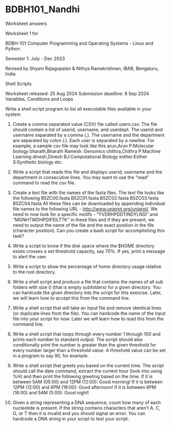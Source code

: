 # BDBH101_Nandhi
Worksheet answers


Worksheet 1 for 

BDBH-101 Computer Programming and Operating Systems - Linux and Python

Semester 1: July - Dec 2023

Revised by
Shyam Rajagopalan & Nithya Ramakrishnan,
IBAB, Bengaluru, India

Shell Scripts

Worksheet released: 25 Aug 2024
Submission deadline: 8 Sep 2024
Variables, Conditions and Loops

Write a shell script program to list all executable files available in your system

1. Create a comma separated value (CSV) file called users.csv.  The file should contain a list of userid, username, and userdept. The userid and username separated by a comma (,). The username and the department are separated by colon (:).  Each user is separated by a newline. For example, a sample csv file may look like this
arun,Arun P:Molecular biology
bharath,Bharath Ramesh :Genomics
chithra,Chithra P:Machine Learning
dinesh,Dinesh BJ:Computational Biology
esther:Esther S:Synthetic biology
etc. 

2. Write a script that reads this file and displays userid, username and the department in consecutive lines.  You may want to use the “read” command to read the csv file.

3. Create a text file with the names of the fasta files. The text file looks like the following
B5ZC00.fasta
B5ZC01.fasta
B5ZC02.fasta
B5ZC03.fasta
B5ZC04.fasta
	All these files can be downloaded by appending individual file names to the following URL -  http://www.uniprot.org/uniprot/.   We need to now look for a specific motifs - “YVDRHPDDTINDYLNSI” and “MGNHTWDHPDIFEILTTK” in these files and if they are present, we need to output the name of the file and the exact position in the file (character position). Can you create a bash script for accomplishing this task?

4. Write a script to know if the disk space where the $HOME directory exists crosses a set threshold capacity, say 70%. If yes, print a message to alert the user. 

5. Write a script to show the percentage of home directory usage relative to the root directory.

6. Write a shell script and produce a file that contains the names of all sub folders with size 0 (that is empty subfolders) for a given directory. You can hardcode the given directory into the script for this exercise. Later, we will learn how to accept this from the command line.

7. Write a shell script that will take an input file and remove identical lines (or duplicate lines from the file). You can hardcode the name of the input file into your script for now. Later we will learn how to read this from the command line.

8. Write a shell script that loops through every number 1 through 100 and prints each number to standard output. The script should also conditionally print the number is greater than the given threshold for every number larger than a threshold value. A threshold value can be set in a program to say 90, for example.

9. Write a shell script that greets you based on the current time. The script should call the date command, extract the current hour (look into using %H) and then print the following greeting based on the time. If it is between 5AM (05:00) and 12PM (12:00): Good morning! If it is between 12PM (12:00) and 6PM (18:00): Good afternoon! If it is between 6PM (18:00) and 5AM (5:00): Good night!

10. Given a string representing a DNA sequence, count how many of each nucleotide is present. If the string contains characters that aren't A, C, G, or T then it is invalid and you should signal an error.  You can hardcode a DNA string in your script to test your script.
